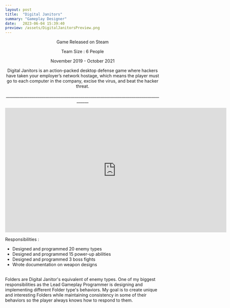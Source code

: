 ```yaml
---
layout: post
title:  "Digital Janitors"
summary: "Gameplay Designer"
date:   2023-06-04 15:39:40
preview: /assets/DigitalJanitorsPreview.png
---
```

<p align="center">Game Released on Steam</p>

<p align="center">Team Size : 6 People</p>

<p align="center">November 2019 - October 2021</p>

<p align="center">Digital Janitors is an action-packed desktop defense game where hackers have taken your employer’s network hostage, which means the player must go to each computer in the company, excise the virus, and beat the hacker threat.</p>
<p align="center">____________________________________________________________________________________</p>
<p align="center">
<iframe width="720" height="405" src="https://www.youtube.com/embed/ZgYnhckP1VA" title="Digital Janitors Launch Trailer" frameborder="0" allow="accelerometer; autoplay; clipboard-write; encrypted-media; gyroscope; picture-in-picture; web-share" allowfullscreen></iframe>

Responsibilities : <br>
  - Designed and programmed 20 enemy types<br>
  - Designed and programmed 15 power-up abilities<br>
  - Designed and programmed 3 boss fights<br>
  - Wrote documentation on weapon designs<br><br>


Folders are Digital Janitor's equivalent of enemy types. One of my biggest responsibilities as the Lead Gameplay Programmer is designing and implementing different Folder type's behaviors. My goal is to create unique and interesting Folders while maintaining consistency in some of their behaviors so the player always knows how to respond to them.

</p>
